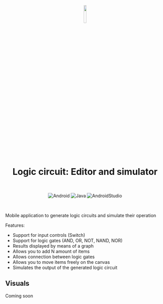 <div align="center">
<img src="https://user-images.githubusercontent.com/56330832/178573000-8d74f578-27ec-4fae-97db-c7856234d265.png" width="12%">
  <h1>Logic circuit: Editor and simulator</h1>
  
  <br>  
  
  ![Android](https://img.shields.io/badge/Android-3DDC84?style=for-the-badge&logo=android&logoColor=white)
  ![Java](https://img.shields.io/badge/Java-ED8B00?style=for-the-badge&logo=java&logoColor=white)
  ![AndroidStudio](https://img.shields.io/badge/Android_Studio-3DDC84?style=for-the-badge&logo=android-studio&logoColor=white)
  
</div>

<br>

Mobile application to generate logic circuits and simulate their operation

Features:
* Support for input controls (Switch)
* Support for logic gates (AND, OR, NOT, NAND, NOR)
* Results displayed by means of a graph
* Allows you to add N amount of items
* Allows connection between logic gates
* Allows you to move items freely on the canvas
* Simulates the output of the generated logic circuit

## Visuals
Coming soon


